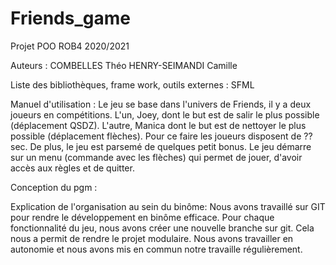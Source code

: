 # Friends_game
Projet POO ROB4 2020/2021

Auteurs : 
    COMBELLES Théo
    HENRY-SEIMANDI Camille

Liste des bibliothèques, frame work, outils externes :
    SFML

Manuel d'utilisation :
    Le jeu se base dans l'univers de Friends, il y a deux joueurs en compétitions. L'un, Joey, dont le but est de salir le plus possible (déplacement QSDZ). L'autre, Manica dont le but est de nettoyer le plus possible (déplacement flèches). Pour ce faire les joueurs disposent de ?? sec. De plus, le jeu est parsemé de quelques petit bonus.
    Le jeu démarre sur un menu (commande avec les flèches) qui permet de jouer, d'avoir accès aux règles et de quitter.

Conception du pgm :
    
	
Explication de l'organisation au sein du binôme:
	Nous avons travaillé sur GIT pour rendre le développement en binôme efficace. 
	Pour chaque fonctionnalité du jeu, nous avons créer une nouvelle branche sur git. Cela nous a permit de rendre le projet modulaire.
	Nous avons travailler en autonomie et nous avons mis en commun notre travaille régulièrement.	 
